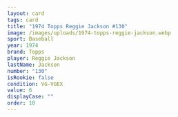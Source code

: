 ```yaml
---
layout: card
tags: card
title: "1974 Topps Reggie Jackson #130"
image: /images/uploads/1974-topps-reggie-jackson.webp
sport: Baseball
year: 1974
brand: Topps
player: Reggie Jackson
lastName: Jackson
number: "130"
isRookie: false
condition: VG-VGEX
value: 6
displayCase: ""
order: 10
---
```

